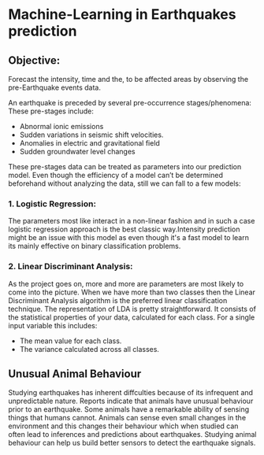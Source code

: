 # Machine-Learning in Earthquakes prediction

## Objective:
Forecast the intensity, time and the, to be affected areas by observing the pre-Earthquake events data.

An earthquake is preceded by several pre-occurrence stages/phenomena:
These pre-stages include: 
- Abnormal ionic emissions
- Sudden variations in seismic shift velocities.
- Anomalies in electric and gravitational field
- Sudden groundwater level changes 

These pre-stages data can be treated as parameters into our prediction model.
Even though the efficiency of a model can’t be determined beforehand without analyzing the data, still we can fall to a few models:
### 1. Logistic Regression: 
The parameters most like interact in a non-linear fashion and in such a case logistic regression approach is the best classic way.Intensity prediction might be an issue with this model as even though it's a fast model to learn its mainly effective on binary classification problems. 
### 2. Linear Discriminant Analysis: 
As the project goes on, more and more are parameters are most likely to come into the picture. When we have more than two classes then the Linear Discriminant Analysis algorithm is the preferred linear classification technique.
The representation of LDA is pretty straightforward. It consists of the statistical properties of your data, calculated for each class. For a single input variable this includes:
- The mean value for each class.
- The variance calculated across all classes.

## Unusual Animal Behaviour
Studying earthquakes has inherent diffculties because of its infrequent and unpredictable nature. Reports indicate that animals have unusual behaviour prior to an earthquake. Some animals have a remarkable ability of sensing things that humans cannot. Animals can sense even small changes in the environment and this changes their behaviour which when studied can often lead to inferences and predictions about earthquakes. Studying animal behaviour can help us build better sensors to detect the earthquake signals. 
